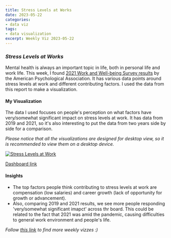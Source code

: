 ```yaml
---
title: Stress Levels at Works
date: 2023-05-22
categories:
- data viz
tags:
- data visualization
excerpt: Weekly Viz 2023-05-22
---
```


### *Stress Levels at Works*

Mental health is always an important topic in life, both in personal life and work life. This week, I found [2021 Work and Well-being Survey results](https://www.apa.org/pubs/reports/work-well-being/compounding-pressure-2021) by the American Psychological Association. It has various data points around stress levels at work and different contributing factors. I used the data from this report to make a visualization.  

#### My Visualization

The data I used focuses on people's perception on what factors have very/somewhat significant impact on stress levels at work. It has data from 2019 and 2021, so it's also interesting to put the data from two years side by side for a comparison.  

*Please notice that all the visualizations are designed for desktop view, so it is recommended to view them on a desktop device.*  

<div class='tableauPlaceholder' id='viz1684815888534' style='position: relative'>
  <noscript><a href='#'>
    <img alt='Stress Levels at Work ' src='https:&#47;&#47;public.tableau.com&#47;static&#47;images&#47;20&#47;20230522StressLevelsatWork&#47;StressLevelsatWork&#47;1_rss.png' style='border: none' />
    </a></noscript>
  <object class='tableauViz'  style='display:none;'>
    <param name='host_url' value='https%3A%2F%2Fpublic.tableau.com%2F' />
    <param name='embed_code_version' value='3' />
    <param name='site_root' value='' />
    <param name='name' value='20230522StressLevelsatWork&#47;StressLevelsatWork' />
    <param name='tabs' value='no' />
    <param name='toolbar' value='yes' />
    <param name='static_image' value='https:&#47;&#47;public.tableau.com&#47;static&#47;images&#47;20&#47;20230522StressLevelsatWork&#47;StressLevelsatWork&#47;1.png' />
    <param name='animate_transition' value='yes' />
    <param name='display_static_image' value='yes' />
    <param name='display_spinner' value='yes' />
    <param name='display_overlay' value='yes' />
    <param name='display_count' value='yes' />
    <param name='language' value='en-US' />
    <param name='filter' value='publish=yes' />
  </object></div>            
  <script type='text/javascript'>          
  var divElement = document.getElementById('viz1684815888534');   
  var vizElement = divElement.getElementsByTagName('object')[0];       
  if ( divElement.offsetWidth > 800 ) { vizElement.style.width='800px';vizElement.style.height='727px';} else if ( divElement.offsetWidth > 500 ) { vizElement.style.width='800px';vizElement.style.height='727px';} else { vizElement.style.width='100%';vizElement.style.height='727px';}             
  var scriptElement = document.createElement('script');       
  scriptElement.src = 'https://public.tableau.com/javascripts/api/viz_v1.js';     
  vizElement.parentNode.insertBefore(scriptElement, vizElement);            
</script>  

[Dashboard link](https://public.tableau.com/views/20230522StressLevelsatWork/StressLevelsatWork?:language=en-US&publish=yes&:display_count=n&:origin=viz_share_link)
  
#### Insights
* The top factors people think contributing to stress levels at work are compensation (low salaries) and career growth (lack of opportunity for growth or advancement).  
* Also, comparing 2019 and 2021 results, we see more people responding 'very/somewhat significant imapct' across thr board. This could be related to the fact that 2021 was amid the pandemic, causing difficulties to general work environment and people's life.  
    
*Follow [this link](https://yudong-94.github.io/personal-website/project/WeeklyViz2023/) to find more weekly vizzes :)*
